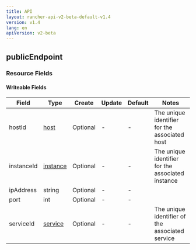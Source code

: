 ```yaml
---
title: API
layout: rancher-api-v2-beta-default-v1.4
version: v1.4
lang: en
apiVersion: v2-beta
---
```


## publicEndpoint



### Resource Fields

#### Writeable Fields

Field | Type | Create | Update | Default | Notes
---|---|---|---|---|---
hostId | [host]({{site.baseurl}}/rancher/{{page.version}}/{{page.lang}}/api/{{page.apiVersion}}/api-resources/host/) | Optional | - | - | The unique identifier for the associated host
instanceId | [instance]({{site.baseurl}}/rancher/{{page.version}}/{{page.lang}}/api/{{page.apiVersion}}/api-resources/instance/) | Optional | - | - | The unique identifier for the associated instance
ipAddress | string | Optional | - | - | 
port | int | Optional | - | - | 
serviceId | [service]({{site.baseurl}}/rancher/{{page.version}}/{{page.lang}}/api/{{page.apiVersion}}/api-resources/service/) | Optional | - | - | The unique identifier of the associated service



<br>
